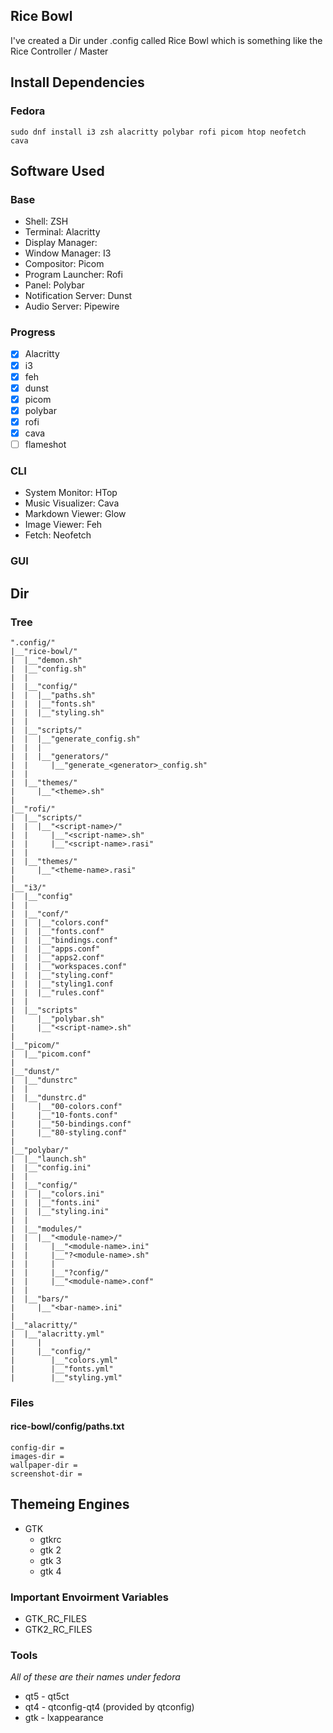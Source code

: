 ## Rice Bowl

I've created a Dir under .config called Rice Bowl which is something like the Rice Controller / Master

## Install Dependencies

### Fedora

```
sudo dnf install i3 zsh alacritty polybar rofi picom htop neofetch cava
```

## Software Used

### Base

- Shell: ZSH
- Terminal: Alacritty
- Display Manager:
- Window Manager: I3
- Compositor: Picom
- Program Launcher: Rofi
- Panel: Polybar
- Notification Server: Dunst
- Audio Server: Pipewire

### Progress

- [x] Alacritty
- [x] i3
- [x] feh
- [x] dunst
- [x] picom
- [x] polybar
- [x] rofi
- [x] cava
- [ ] flameshot

### CLI

- System Monitor: HTop
- Music Visualizer: Cava
- Markdown Viewer: Glow
- Image Viewer: Feh
- Fetch: Neofetch

### GUI

## Dir

### Tree

```
".config/"
|__"rice-bowl/"
|  |__"demon.sh"
|  |__"config.sh"
|  |
|  |__"config/"
|  |  |__"paths.sh"
|  |  |__"fonts.sh"
|  |  |__"styling.sh"
|  |
|  |__"scripts/"
|  |  |__"generate_config.sh"
|  |  |
|  |  |__"generators/"
|  |     |__"generate_<generator>_config.sh"
|  |
|  |__"themes/"
|     |__"<theme>.sh"
|
|__"rofi/"
|  |__"scripts/"
|  |  |__"<script-name>/"
|  |     |__"<script-name>.sh"
|  |     |__"<script-name>.rasi" 
|  |  
|  |__"themes/"
|     |__"<theme-name>.rasi"
|
|__"i3/"
|  |__"config"
|  |
|  |__"conf/"
|  |  |__"colors.conf"
|  |  |__"fonts.conf"
|  |  |__"bindings.conf"
|  |  |__"apps.conf"
|  |  |__"apps2.conf"
|  |  |__"workspaces.conf"
|  |  |__"styling.conf"
|  |  |__"styling1.conf
|  |  |__"rules.conf"
|  |
|  |__"scripts"
|     |__"polybar.sh"
|     |__"<script-name>.sh"
|
|__"picom/"
|  |__"picom.conf"
|
|__"dunst/"
|  |__"dunstrc"
|  |
|  |__"dunstrc.d"
|     |__"00-colors.conf"
|     |__"10-fonts.conf"
|     |__"50-bindings.conf"
|     |__"80-styling.conf"
|
|__"polybar/"
|  |__"launch.sh"
|  |__"config.ini"
|  |
|  |__"config/"
|  |  |__"colors.ini"
|  |  |__"fonts.ini"
|  |  |__"styling.ini"
|  |
|  |__"modules/"
|  |  |__"<module-name>/"
|  |     |__"<module-name>.ini"
|  |     |__"?<module-name>.sh"
|  |     |
|  |     |__"?config/"
|  |     |__"<module-name>.conf"
|  |
|  |__"bars/"
|     |__"<bar-name>.ini"
|  
|__"alacritty/"
|  |__"alacritty.yml"
|     |
|     |__"config/"
|        |__"colors.yml"
|        |__"fonts.yml"
|        |__"styling.yml"
```

### Files

#### rice-bowl/config/paths.txt

```
config-dir =
images-dir =
wallpaper-dir =
screenshot-dir =
```

## Themeing Engines
- GTK
   - gtkrc
   - gtk 2
   - gtk 3
   - gtk 4

### Important Envoirment Variables

- GTK_RC_FILES
- GTK2_RC_FILES

### Tools 
*All of these are their names under fedora*

- qt5 - qt5ct
- qt4 - qtconfig-qt4 (provided by qtconfig)
- gtk - lxappearance
